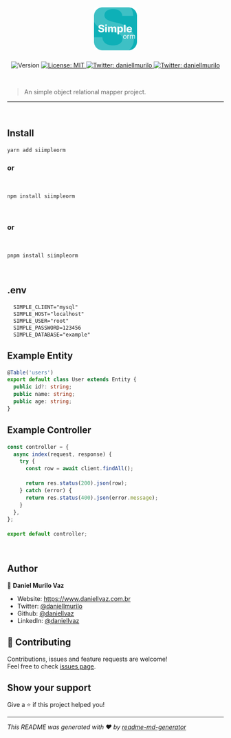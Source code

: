 <h1 align="center">
  <img src="assets/logo.png">
</h1>
<p align="center">
  <img alt="Version" src="https://img.shields.io/badge/npm-CB3837?style=for-the-badge&logo=npm&logoColor=white" />
  <a href="#" target="_blank">
    <img alt="License: MIT" src="https://img.shields.io/badge/Codesandbox-000000?style=for-the-badge&logo=CodeSandbox&logoColor=white" />
  </a>
  <a href="https://twitter.com/daniellmurilo" target="_blank">
    <img alt="Twitter: daniellmurilo" src="https://img.shields.io/badge/Yarn-2C8EBB?style=for-the-badge&logo=yarn&logoColor=white"/>
  </a>
  <a href="https://twitter.com/daniellmurilo" target="_blank">
    <img alt="Twitter: daniellmurilo" src="https://img.shields.io/badge/Twitter-1DA1F2?style=for-the-badge&logo=twitter&logoColor=white" />
  </a>
</p>

<br>

> An simple object relational mapper project.

<hr>
<br>

## Install

```sh
yarn add siimpleorm
```

### or

<br>

```sh
npm install siimpleorm
```

<br>

### or

<br>

```sh
pnpm install siimpleorm
```

<br>

## .env

```env
  SIMPLE_CLIENT="mysql"
  SIMPLE_HOST="localhost"
  SIMPLE_USER="root"
  SIMPLE_PASSWORD=123456
  SIMPLE_DATABASE="example"
```

## Example Entity

```typescript
@Table('users')
export default class User extends Entity {
  public id?: string;
  public name: string;
  public age: string;
}
```

## Example Controller

```typescript
const controller = {
  async index(request, response) {
    try {
      const row = await client.findAll();

      return res.status(200).json(row);
    } catch (error) {
      return res.status(400).json(error.message);
    }
  },
};

export default controller;
```

<br>

## Author

👤 **Daniel Murilo Vaz**

- Website: https://www.daniellvaz.com.br
- Twitter: [@daniellmurilo](https://twitter.com/daniellmurilo)
- Github: [@daniellvaz](https://github.com/daniellvaz)
- LinkedIn: [@daniellvaz](https://linkedin.com/in/daniellvaz)

## 🤝 Contributing

Contributions, issues and feature requests are welcome!<br />Feel free to check [issues page](https://github.com/daniellvaz/simpleorm/issues).

## Show your support

Give a ⭐️ if this project helped you!

---

_This README was generated with ❤️ by [readme-md-generator](https://github.com/kefranabg/readme-md-generator)_
